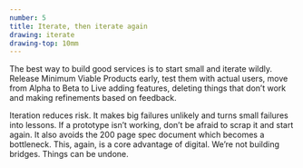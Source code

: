 ```yaml
---
number: 5
title: Iterate, then iterate again
drawing: iterate
drawing-top: 10mm
---
```


The best way to build good services is to start small and iterate wildly. Release Minimum Viable Products early, test them with actual users, move from Alpha to Beta to Live adding features, deleting things that don’t work and making refinements based on feedback.

Iteration reduces risk. It makes big failures unlikely and turns small failures into lessons. If a prototype isn’t working, don’t be afraid to scrap it and start again. It also avoids the 200 page spec document which becomes a bottleneck. This, again, is a core advantage of digital. We’re not building bridges. Things can be undone.
